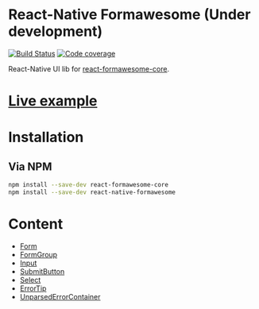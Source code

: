 # React-Native Formawesome (Under development)

[![Build Status](https://api.travis-ci.org/MAKARD/react-native-formawesome.svg?branch=master)](https://travis-ci.org/MAKARD/react-native-formawesome)
[![Code coverage](https://codecov.io/gh/MAKARD/react-native-formawesome/branch/master/graphs/badge.svg)](https://codecov.io/gh/MAKARD/react-native-formawesome/branch/master)

React-Native UI lib for [react-formawesome-core](https://github.com/MAKARD/react-formawesome-core).

# [Live example](https://snack.expo.io/@makard/react-native-formawesome)

# Installation

## Via NPM

```bash
npm install --save-dev react-formawesome-core
npm install --save-dev react-native-formawesome
```

# Content

 - [Form](./docs/Form.md)
 - [FormGroup](./docs/FormGroup.md)
 - [Input](./docs/Input.md)
 - [SubmitButton](./docs/SubmitButton.md)
 - [Select](./docs/Select.md)
 - [ErrorTip](./docs/ErrorTip.md)
 - [UnparsedErrorContainer](./docs/UnparsedErrorContainer.md)
